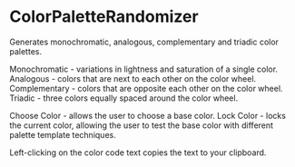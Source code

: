 # ColorPaletteRandomizer
Generates monochromatic, analogous, complementary and triadic color palettes. 

Monochromatic - variations in lightness and saturation of a single color.
Analogous - colors that are next to each other on the color wheel.
Complementary - colors that are opposite each other on the color wheel.
Triadic - three colors equally spaced around the color wheel.

Choose Color - allows the user to choose a base color.
Lock Color - locks the current color, allowing the user to test the base color with different palette template techniques.

Left-clicking on the color code text copies the text to your clipboard.
